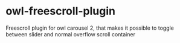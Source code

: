 # owl-freescroll-plugin
Freescroll plugin for owl carousel 2, that makes it possible to toggle between slider and normal overflow scroll container
